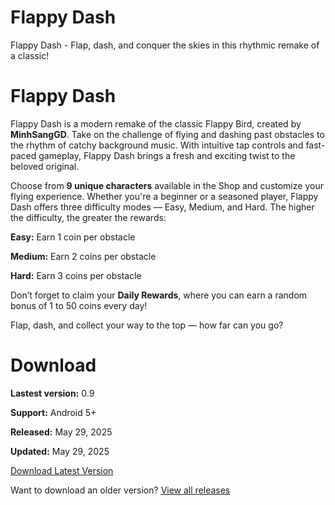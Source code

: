 # Flappy Dash
Flappy Dash - Flap, dash, and conquer the skies in this rhythmic remake of a classic!

# Flappy Dash

Flappy Dash is a modern remake of the classic Flappy Bird, created by **MinhSangGD**. Take on the challenge of flying and dashing past obstacles to the rhythm of catchy background music. With intuitive tap controls and fast-paced gameplay, Flappy Dash brings a fresh and exciting twist to the beloved original.

Choose from **9 unique characters** available in the Shop and customize your flying experience. Whether you're a beginner or a seasoned player, Flappy Dash offers three difficulty modes — Easy, Medium, and Hard. The higher the difficulty, the greater the rewards:

**Easy:** Earn 1 coin per obstacle

**Medium:** Earn 2 coins per obstacle

**Hard:** Earn 3 coins per obstacle


Don’t forget to claim your **Daily Rewards**, where you can earn a random bonus of 1 to 50 coins every day!

Flap, dash, and collect your way to the top — how far can you go?

# Download

**Lastest version:** 0.9

**Support:** Android 5+

**Released:** May 29, 2025

**Updated:** May 29, 2025

[Download Latest Version](<https://github.com/MinhSangGDVN/fp/raw/refs/heads/main/releases/Flappy_Dash_v0.9.apk>)

Want to download an older version? [View all releases](<https://github.com/MinhSangGDVN/fp/tree/main/releases>)
